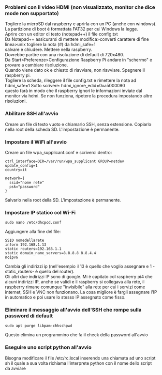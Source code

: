 ### Problemi con il video HDMI (non visualizzato, monitor che dice mode non supportato)
Togliere la microSD dal raspberry e aprirla con un PC (anche con windows).  
La partizione di boot è formattata FAT32 per cui Windows la legge.  
Aprire con un editor di testo (notepad++) il file config.txt  
Da Notepad++ assicurarsi di mettere modifica>converti carattere di fine linea>unix
togliere la nota (#) da hdmi_safe=1  
salvare e chiudere. Mettere nella raspberry.  
Dovrebbe partire con una risoluzione di default di 720x480.  
Da Start>Preferenze>Configurazione Raspberry Pi andare in "schermo" e provare a cambiare risoluzione.  
Quando viene dato ok e chiesto di riavviare, non riavviare.  Spegnere il raspberry pi.  
Togliere la scheda, rileggere il file config.txt e rimettere la nota ad hdmi_safe=1
Sotto scrivere:  hdmi_ignore_edid=0xa5000080   
questo farà in modo che il raspberry ignori le informazioni inviate dal monitor via hdmi.
Se non funziona, ripetere la procedura impostando altre risoluzioni. 

### Abilitare SSH all'avvio
Creare un file di testo vuoto e chiamarlo SSH, senza estensione. Copiarlo nella root della scheda SD.
L'impostazione è permanente.

### Impostare il WiFi all'avvio
Creare un file wpa_supplicant.conf e scriverci dentro:

    ctrl_interface=DIR=/var/run/wpa_supplicant GROUP=netdev
    update_config=1
    country=it

    network={
      ssid="nome rete"
      psk="password"
    }
    
Salvarlo nella root della SD. L'impostazione è permanente.

### Impostare IP statico col Wi-Fi

    sudo nano /etc/dhcpcd.conf
    
Aggiungere alla fine del file:

    SSID nomedellarete
    inform 192.168.1.13
    static routers=192.168.1.1
    static domain_name_servers=8.8.8.8 8.8.4.4
    noipv6
    
Cambia gli indirizzi ip (nell'esempio il 13 è quello che voglio assegnare e 1 -static_routers- è quello del router).  
Gli altri due indirizzi IP sono di google. Mi è capitato col raspberry pi4 che alcuni indirizzi IP, anche se validi e il raspberry si collegava alla rete, il raspberry rimane comunque "invisibile" alla rete per cui i servizi come internet, SSH e VNC non funzionano. La cosa migliore è fargli assegnare l'IP in automatico e poi usare lo stesso IP assegnato come fisso.

### Eliminare il messaggio all'avvio dell'SSH che rompe sulla password di default

    sudo apt purge libpam-chksshpwd
    
Questo elimina un programmino che fa il check della password all'avvio

### Eseguire uno script python all'avvio

Bisogna modificare il file /etc/rc.local inserendo una chiamata ad uno script sh il quale a sua volta richiama l'interprete python con il nome dello script da avviare

